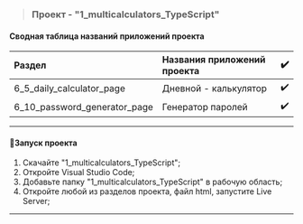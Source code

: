 > ### Проект - "1_multicalculators_TypeScript"

#### Сводная таблица названий приложений проекта

| Раздел                       | Названия приложений проекта | :heavy_check_mark: |
| :--------------------------- | :-------------------------- | :----------------: |
| 6_5_daily_calculator_page    | Дневной - калькулятор       | :heavy_check_mark: |
| 6_10_password_generator_page | Генератор паролей           | :heavy_check_mark: |

---

#### :rocket:Запуск проекта

1. Скачайте "1_multicalculators_TypeScript";
2. Откройте Visual Studio Code;
3. Добавьте папку "1_multicalculators_TypeScript" в рабочую область;
4. Откройте любой из разделов проекта, файл html, запустите Live Server;

---
